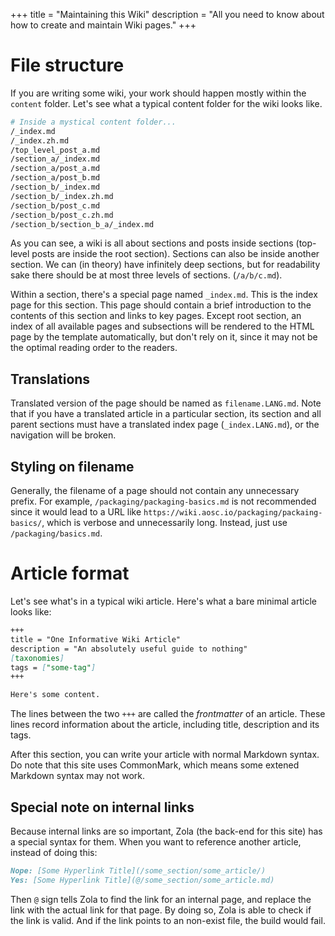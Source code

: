 +++
title = "Maintaining this Wiki"
description = "All you need to know about how to create and maintain Wiki pages."
+++

# File structure
If you are writing some wiki, your work should happen mostly within the `content` folder. Let's see what a typical content folder for the wiki looks like.

```bash
# Inside a mystical content folder...
/_index.md
/_index.zh.md
/top_level_post_a.md
/section_a/_index.md
/section_a/post_a.md
/section_a/post_b.md
/section_b/_index.md
/section_b/_index.zh.md
/section_b/post_c.md
/section_b/post_c.zh.md
/section_b/section_b_a/_index.md
```

As you can see, a wiki is all about sections and posts inside sections (top-level posts are inside the root section). Sections can also be inside another section. We can (in theory) have infinitely deep sections, but for readability sake there should be at most three levels of sections. (`/a/b/c.md`).

Within a section, there's a special page named `_index.md`. This is the index page for this section. This page should contain a brief introduction to the contents of this section and links to key pages. Except root section, an index of all available pages and subsections will be rendered to the HTML page by the template automatically, but don't rely on it, since it may not be the optimal reading order to the readers.

## Translations
Translated version of the page should be named as `filename.LANG.md`. Note that if you have a translated article in a particular section, its section and all parent sections must have a translated index page (`_index.LANG.md`), or the navigation will be broken.

## Styling on filename
Generally, the filename of a page should not contain any unnecessary prefix. For example, `/packaging/packaging-basics.md` is not recommended since it would lead to a URL like `https://wiki.aosc.io/packaging/packaing-basics/`, which is verbose and unnecessarily long. Instead, just use `/packaging/basics.md`.

# Article format
Let's see what's in a typical wiki article. Here's what a bare minimal article looks like:

```markdown
+++
title = "One Informative Wiki Article"
description = "An absolutely useful guide to nothing"
[taxonomies]
tags = ["some-tag"]
+++

Here's some content.
```

The lines between the two `+++` are called the *frontmatter* of an article. These lines record information about the article, including title, description and its tags.

After this section, you can write your article with normal Markdown syntax. Do note that this site uses CommonMark, which means some extened Markdown syntax may not work.

## Special note on internal links
Because internal links are so important, Zola (the back-end for this site) has a special syntax for them. When you want to reference another article, instead of doing this:

```markdown
Nope: [Some Hyperlink Title](/some_section/some_article/)
Yes: [Some Hyperlink Title](@/some_section/some_article.md)
```

Then `@` sign tells Zola to find the link for an internal page, and replace the link with the actual link for that page. By doing so, Zola is able to check if the link is valid. And if the link points to an non-exist file, the build would fail.

